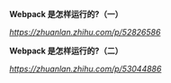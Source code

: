 **Webpack 是怎样运行的?（一）**

*https://zhuanlan.zhihu.com/p/52826586*



**Webpack 是怎样运行的?（二）**

*https://zhuanlan.zhihu.com/p/53044886*

